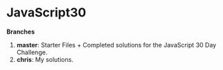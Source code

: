 # JavaScript30

__Branches__

1. __master__: Starter Files + Completed solutions for the JavaScript 30 Day Challenge.
2. __chris__: My solutions.
